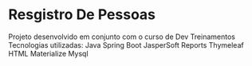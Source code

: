 # Resgistro De Pessoas
Projeto desenvolvido em conjunto com o curso de Dev Treinamentos Tecnologias utilizadas: 
Java Spring Boot 
JasperSoft Reports
Thymeleaf 
HTML 
Materialize 
Mysql

